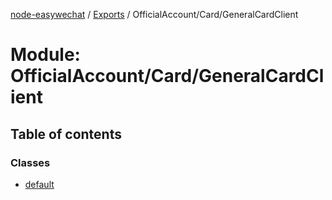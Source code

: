 [node-easywechat](../README.md) / [Exports](../modules.md) / OfficialAccount/Card/GeneralCardClient

# Module: OfficialAccount/Card/GeneralCardClient

## Table of contents

### Classes

- [default](../classes/OfficialAccount_Card_GeneralCardClient.default.md)
